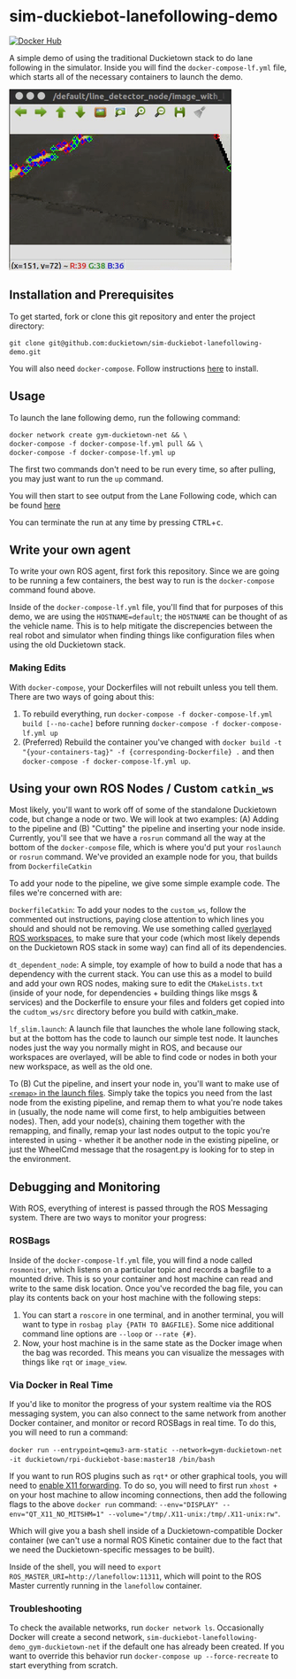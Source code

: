 # sim-duckiebot-lanefollowing-demo

[![Docker Hub](https://img.shields.io/docker/pulls/duckietown/duckie-ros.svg)](https://hub.docker.com/r/duckietown/duckie-ros)

A simple demo of using the traditional Duckietown stack to do lane following in the simulator. Inside you will find the `docker-compose-lf.yml` file, which starts all of the necessary containers to launch the demo.

![](lf.gif)

## Installation and Prerequisites

To get started, fork or clone this git repository and enter the project directory:

    git clone git@github.com:duckietown/sim-duckiebot-lanefollowing-demo.git

You will also need `docker-compose`. Follow instructions [here](https://docs.docker.com/compose/install/) to install. 

## Usage

To launch the lane following demo, run the following command:
    
    docker network create gym-duckietown-net && \
    docker-compose -f docker-compose-lf.yml pull && \
    docker-compose -f docker-compose-lf.yml up
    
The first two commands don't need to be run every time, so after pulling, you may just want to run the `up` command.

You will then start to see output from the Lane Following code, which can be found [here](https://github.com/duckietown/Software/tree/master18/catkin_ws/src/10-lane-control)

You can terminate the run at any time by pressing <kbd>CTRL</kbd>+<kbd>c</kbd>.

## Write your own agent

To write your own ROS agent, first fork this repository. Since we are going to be running a few containers, the best way to run is the `docker-compose` command found above.

Inside of the `docker-compose-lf.yml` file, you'll find that for purposes of this demo, we are using the `HOSTNAME=default`; the `HOSTNAME` can be thought of as the vehicle name. This is to help mitigate the discrepencies between the real robot and simulator when finding things like configuration files when using the old Duckietown stack.

### Making Edits

With `docker-compose`, your Dockerfiles will not rebuilt unless you tell them. There are two ways of going about this:

1. To rebuild everything, run `docker-compose -f docker-compose-lf.yml build [--no-cache]` before running `docker-compose -f docker-compose-lf.yml up`
2. (Preferred) Rebuild the container you've changed with `docker build -t "{your-containers-tag}" -f {corresponding-Dockerfile} .` and then `docker-compose -f docker-compose-lf.yml up`.

## Using your own ROS Nodes / Custom `catkin_ws`
Most likely, you'll want to work off of some of the standalone Duckietown code, but change a node or two. We will look at two examples:
(A) Adding to the pipeline and (B) "Cutting" the pipeline and inserting your node inside. Currently, you'll see that we have a `rosrun` command all the way at the bottom of the `docker-compose` file, which is where you'd put your `roslaunch` or `rosrun` command. We've provided an example node for you, that builds from `DockerfileCatkin`

To add your node to the pipeline, we give some simple example code. The files we're concerned with are:

`DockerfileCatkin`: To add your nodes to the `custom_ws`, follow the commented out instructions, paying close attention to which lines you should and should not be removing. We use something called [overlayed ROS workspaces](http://wiki.ros.org/catkin/Tutorials/workspace_overlaying), to make sure that your code (which most likely depends on the Duckietown ROS stack in some way) can find all of its dependencies.

`dt_dependent_node`: A simple, toy example of how to build a node that has a dependency with the current stack. You can use this as a model to build and add your own ROS nodes, making sure to edit the `CMakeLists.txt` (inside of your node, for dependencies + building things like msgs & services) and the Dockerfile to ensure your files and folders get copied into the `cudtom_ws/src` directory before you build with catkin_make.

`lf_slim.launch`: A launch file that launches the whole lane following stack, but at the bottom has the code to launch our simple test node. It launches nodes just the way you normally might in ROS, and because our workspaces are overlayed, will be able to find code or nodes in both your new workspace, as well as the old one.

To (B) Cut the pipeline, and insert your node in, you'll want to make use of [`<remap>` in the launch files](http://wiki.ros.org/Remapping%20Arguments). Simply take the topics you need from the last node from the existing pipeline, and remap them to what you're node takes in (usually, the node name will come first, to help ambiguities between nodes). Then, add your node(s), chaining them together with the remapping, and finally, remap your last nodes output to the topic you're interested in using - whether it be another node in the existing pipeline, or just the WheelCmd message that the rosagent.py is looking for to step in the environment.

## Debugging and Monitoring

With ROS, everything of interest is passed through the ROS Messaging system. There are two ways to monitor your progress:

### ROSBags

Inside of the `docker-compose-lf.yml` file, you will find a node called `rosmonitor`, which listens on a particular topic and records a bagfile to a mounted drive. This is so your container and host machine can read and write to the same disk location. Once you've recorded the bag file, you can play its contents back on your host machine with the following steps:
1. You can start a `roscore` in one terminal, and in another terminal, you will want to type in `rosbag play {PATH TO BAGFILE}`. Some nice additional command line options are `--loop` or `--rate {#}`.
2. Now, your host machine is in the same state as the Docker image when the bag was recorded. This means you can visualize the messages with things like `rqt` or `image_view`.

### Via Docker in Real Time

If you'd like to monitor the progress of your system realtime via the ROS messaging system, you can also connect to the same network from another Docker container, and monitor or record ROSBags in real time. To do this, you will need to run a command:

`docker run --entrypoint=qemu3-arm-static --network=gym-duckietown-net -it duckietown/rpi-duckiebot-base:master18 /bin/bash`

If you want to run ROS plugins such as `rqt*` or other graphical tools, you will need to [enable X11 forwarding](http://wiki.ros.org/docker/Tutorials/GUI#Using_X_server). To do so, you will need to first run `xhost +` on your host machine to allow incoming connections, then add the following flags to the above `docker run` command: `--env="DISPLAY" --env="QT_X11_NO_MITSHM=1" --volume="/tmp/.X11-unix:/tmp/.X11-unix:rw"`.

Which will give you a bash shell inside of a Duckietown-compatible Docker container (we can't use a normal ROS Kinetic container due to the fact that we need the Duckietown-specific messages to be built).

Inside of the shell, you will need to `export ROS_MASTER_URI=http://lanefollow:11311`, which will point to the ROS Master currently running in the `lanefollow` container.

### Troubleshooting

To check the available networks, run `docker network ls`. Occasionally Docker will create a second network, `sim-duckiebot-lanefollowing-demo_gym-duckietown-net` if the default one has already been created. If you want to override this behavior run `docker-compose up --force-recreate` to start everything from scratch.
